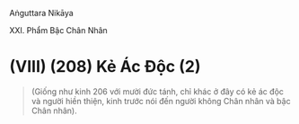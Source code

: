 Aṅguttara Nikāya

XXI. Phẩm Bậc Chân Nhân

# (VIII) (208) Kẻ Ác Ðộc (2)

> (Giống như kinh 206 với mười đức tánh, chỉ khác ở đây có kẻ ác độc và người hiền thiện, kinh trước nói đến người không Chân nhân và bậc Chân nhân).


